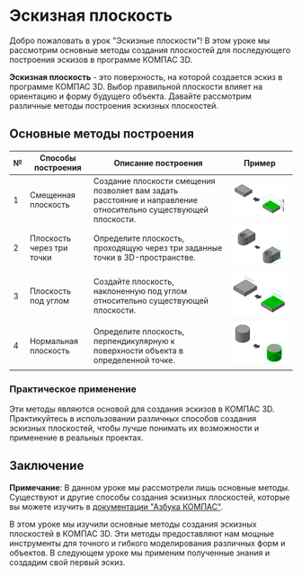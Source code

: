 # Эскизная плоскость

Добро пожаловать в урок "Эскизные плоскости"! В этом уроке мы рассмотрим основные методы создания плоскостей для последующего построения эскизов в программе КОМПАС 3D.

**Эскизная плоскость** - это поверхность, на которой создается эскиз в программе КОМПАС 3D. Выбор правильной плоскости влияет на ориентацию и форму будущего объекта. Давайте рассмотрим различные методы построения эскизных плоскостей.

## Основные методы построения

| №   | Способы построения        | Описание построения                                                                                            | Пример                                     |
| --- | ------------------------- | -------------------------------------------------------------------------------------------------------------- | ------------------------------------------ |
| 1   | Смещенная плоскость       | Создание плоскости смещения позволяет вам задать расстояние и направление относительно существующей плоскости. | ![Смещенная плоскость](image-17.png)       |
| 2   | Плоскость через три точки | Определите плоскость, проходящую через три заданные точки в 3D-пространстве.                                   | ![Плоскость через три точки](image-18.png) |
| 3   | Плоскость под углом       | Создайте плоскость, наклоненную под углом относительно существующей плоскости.                                 | ![Плоскость под углом](image-19.png)       |
| 4   | Нормальная плоскость      | Определите плоскость, перпендикулярную к поверхности объекта в определенной точке.                             | ![Нормальная плоскость](image-20.png)      |

### Практическое применение

Эти методы являются основой для создания эскизов в КОМПАС 3D. Практикуйтесь в использовании различных способов создания эскизных плоскостей, чтобы лучше понимать их возможности и применение в реальных проектах.

## Заключение

**Примечание**: В данном уроке мы рассмотрели лишь основные методы. Существуют и другие способы создания эскизных плоскостей, которые вы можете изучить в [документации "Азбука КОМПАС"](https://help.ascon.ru/KOMPAS/22/ru-RU/postroenie_ploskostey.html).

В этом уроке мы изучили основные методы создания эскизных плоскостей в КОМПАС 3D. Эти методы предоставляют нам мощные инструменты для точного и гибкого моделирования различных форм и объектов. В следующем уроке мы применим полученные знания и создадим свой первый эскиз.
